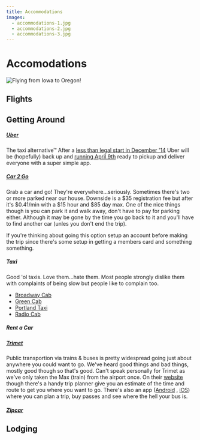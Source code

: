 ```yaml
---
title: Accommodations
images:
  - accommodations-1.jpg
  - accommodations-2.jpg
  - accommodations-3.jpg
---
```


# Accomodations

![Flying from Iowa to Oregon!](/images/fly-fly-ia-to-or.png)

## Flights


## Getting Around

##### [Uber](https://www.uber.com/cities/portland)

The taxi alternative&trade; After a [less than legal start in December '14](http://goo.gl/OqcSDg)
Uber will be (hopefully) back up and [running April 9th](http://goo.gl/ivJ1cC)
ready to pickup and deliver everyone with a super simple app.

##### [Car 2 Go](http://portland.car2go.com/)

Grab a car and go! They're everywhere...seriously. Sometimes there's two
or more parked near our house. Downside is a $35 registration fee but after
it's $0.41/min with a $15 hour and $85 day max. One of the nice things though
is you can park it and walk away, don't have to pay for parking either.
Although it may be gone by the time you go back to it and you'll have to
find another car (unles you don't end the trip).

If you're thinking about going this option setup an account before making the trip
since there's some setup in getting a members card and something something.


##### Taxi

Good 'ol taxis. Love them...hate them. Most people strongly dislike them
with complaints of being slow but people like to complain too.

* [Broadway Cab](http://www.broadwaycab.com/)
* [Green Cab](http://www.greentrans.com/)
* [Portland Taxi](http://www.portlandtaxi.net/)
* [Radio Cab](http://www.radiocab.net/)


##### Rent a Car


##### [Trimet](http://trimet.org/)

Public transportion via trains &amp; buses is pretty widespread going just about
anywhere you could want to go. We've heard good things and bad things, mostly
good though so that's good. Can't speak personally for Trimet as we've only taken
the Max (train) from the airport once. On their [website](http://trimet.org/)
though there's a handy trip planner give you an estimate of the time and route
to get you where you want to go. There's also an app
([Android](https://play.google.com/store/apps/details?id=org.trimet.mt.mobiletickets)
, [iOS](https://itunes.apple.com/us/app/trimet-tickets/id687943985?mt=8&uo=4"))
where you can plan a trip, buy passes and see where the hell your bus is.

##### [Zipcar](http://www.zipcar.com/portland/)


## Lodging
